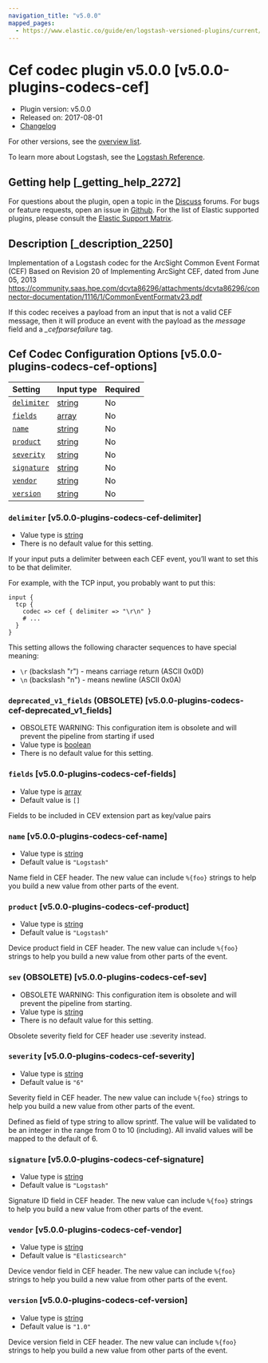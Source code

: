 ```yaml
---
navigation_title: "v5.0.0"
mapped_pages:
  - https://www.elastic.co/guide/en/logstash-versioned-plugins/current/v5.0.0-plugins-codecs-cef.html
---
```


# Cef codec plugin v5.0.0 [v5.0.0-plugins-codecs-cef]

* Plugin version: v5.0.0
* Released on: 2017-08-01
* [Changelog](https://github.com/logstash-plugins/logstash-codec-cef/blob/v5.0.0/CHANGELOG.md)

For other versions, see the [overview list](codec-cef-index.md).

To learn more about Logstash, see the [Logstash Reference](https://www.elastic.co/guide/en/logstash/current/index.html).

## Getting help [_getting_help_2272]

For questions about the plugin, open a topic in the [Discuss](http://discuss.elastic.co) forums. For bugs or feature requests, open an issue in [Github](https://github.com/logstash-plugins/logstash-codec-cef). For the list of Elastic supported plugins, please consult the [Elastic Support Matrix](https://www.elastic.co/support/matrix#matrix_logstash_plugins).

## Description [_description_2250]

Implementation of a Logstash codec for the ArcSight Common Event Format (CEF) Based on Revision 20 of Implementing ArcSight CEF, dated from June 05, 2013 <https://community.saas.hpe.com/dcvta86296/attachments/dcvta86296/connector-documentation/1116/1/CommonEventFormatv23.pdf>

If this codec receives a payload from an input that is not a valid CEF message, then it will produce an event with the payload as the *message* field and a *\_cefparsefailure* tag.

## Cef Codec Configuration Options [v5.0.0-plugins-codecs-cef-options]

| Setting | Input type | Required |
| :- | :- | :- |
| [`delimiter`](v5-0-0-plugins-codecs-cef.md#v5.0.0-plugins-codecs-cef-delimiter) | [string](/lsr/value-types.md#string) | No |
| [`fields`](v5-0-0-plugins-codecs-cef.md#v5.0.0-plugins-codecs-cef-fields) | [array](/lsr/value-types.md#array) | No |
| [`name`](v5-0-0-plugins-codecs-cef.md#v5.0.0-plugins-codecs-cef-name) | [string](/lsr/value-types.md#string) | No |
| [`product`](v5-0-0-plugins-codecs-cef.md#v5.0.0-plugins-codecs-cef-product) | [string](/lsr/value-types.md#string) | No |
| [`severity`](v5-0-0-plugins-codecs-cef.md#v5.0.0-plugins-codecs-cef-severity) | [string](/lsr/value-types.md#string) | No |
| [`signature`](v5-0-0-plugins-codecs-cef.md#v5.0.0-plugins-codecs-cef-signature) | [string](/lsr/value-types.md#string) | No |
| [`vendor`](v5-0-0-plugins-codecs-cef.md#v5.0.0-plugins-codecs-cef-vendor) | [string](/lsr/value-types.md#string) | No |
| [`version`](v5-0-0-plugins-codecs-cef.md#v5.0.0-plugins-codecs-cef-version) | [string](/lsr/value-types.md#string) | No |

### `delimiter` [v5.0.0-plugins-codecs-cef-delimiter]

* Value type is [string](/lsr/value-types.md#string)
* There is no default value for this setting.

If your input puts a delimiter between each CEF event, you’ll want to set this to be that delimiter.

For example, with the TCP input, you probably want to put this:

```
input {
  tcp {
    codec => cef { delimiter => "\r\n" }
    # ...
  }
}
```

This setting allows the following character sequences to have special meaning:

* `\r` (backslash "r") - means carriage return (ASCII 0x0D)
* `\n` (backslash "n") - means newline (ASCII 0x0A)

### `deprecated_v1_fields` (OBSOLETE) [v5.0.0-plugins-codecs-cef-deprecated_v1_fields]

* OBSOLETE WARNING: This configuration item is obsolete and will prevent the pipeline from starting if used
* Value type is [boolean](/lsr/value-types.md#boolean)
* There is no default value for this setting.

### `fields` [v5.0.0-plugins-codecs-cef-fields]

* Value type is [array](/lsr/value-types.md#array)
* Default value is `[]`

Fields to be included in CEV extension part as key/value pairs

### `name` [v5.0.0-plugins-codecs-cef-name]

* Value type is [string](/lsr/value-types.md#string)
* Default value is `"Logstash"`

Name field in CEF header. The new value can include `%{foo}` strings to help you build a new value from other parts of the event.

### `product` [v5.0.0-plugins-codecs-cef-product]

* Value type is [string](/lsr/value-types.md#string)
* Default value is `"Logstash"`

Device product field in CEF header. The new value can include `%{foo}` strings to help you build a new value from other parts of the event.

### `sev` (OBSOLETE) [v5.0.0-plugins-codecs-cef-sev]

* OBSOLETE WARNING: This configuration item is obsolete and will prevent the pipeline from starting.
* Value type is [string](/lsr/value-types.md#string)
* There is no default value for this setting.

Obsolete severity field for CEF header use :severity instead.

### `severity` [v5.0.0-plugins-codecs-cef-severity]

* Value type is [string](/lsr/value-types.md#string)
* Default value is `"6"`

Severity field in CEF header. The new value can include `%{foo}` strings to help you build a new value from other parts of the event.

Defined as field of type string to allow sprintf. The value will be validated to be an integer in the range from 0 to 10 (including). All invalid values will be mapped to the default of 6.

### `signature` [v5.0.0-plugins-codecs-cef-signature]

* Value type is [string](/lsr/value-types.md#string)
* Default value is `"Logstash"`

Signature ID field in CEF header. The new value can include `%{foo}` strings to help you build a new value from other parts of the event.

### `vendor` [v5.0.0-plugins-codecs-cef-vendor]

* Value type is [string](/lsr/value-types.md#string)
* Default value is `"Elasticsearch"`

Device vendor field in CEF header. The new value can include `%{foo}` strings to help you build a new value from other parts of the event.

### `version` [v5.0.0-plugins-codecs-cef-version]

* Value type is [string](/lsr/value-types.md#string)
* Default value is `"1.0"`

Device version field in CEF header. The new value can include `%{foo}` strings to help you build a new value from other parts of the event.
